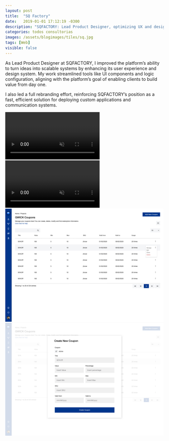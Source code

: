 ```yaml
---
layout: post
title:  "SQ Factory"
date:   2019-01-01 17:12:19 -0300
description: "SQFACTORY: Lead Product Designer, optimizing UX and design systems to transform ideas into scalable solutions. Streamlined tools and led a rebranding to amplify client impact and efficiency."
categories: todos consultorias
images: /assets/blogimages/tiles/sq.jpg
tags: [Web]
visible: false
---
```


<div class="row">
<div class="column">
As Lead Product Designer at SQFACTORY, I improved the platform’s ability to turn ideas into scalable systems by enhancing its user experience and design system. My work streamlined tools like UI components and logic configuration, aligning with the platform’s goal of enabling clients to build value from day one.

I also led a full rebranding effort, reinforcing SQFACTORY’s position as a fast, efficient solution for deploying custom applications and communication systems.
</div>
<div class="column">
<video autobuffer autoPlay loop muted><source src="/assets/blogimages/sq-1.mp4" type="video/mp4" /></video>
<video autobuffer autoPlay loop muted><source src="/assets/blogimages/sq-2.mp4" type="video/mp4" /></video>
<img class="post-image-full" src="/assets/blogimages/sq-3.jpg">
<img class="post-image-full" src="/assets/blogimages/sq-4.jpg">
</div>
</div>




